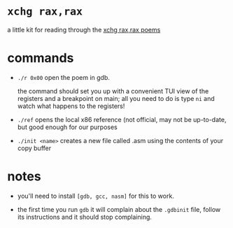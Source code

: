 # `xchg rax,rax`

a little kit for reading through the
[xchg rax,rax poems](https://www.xorpd.net/pages/xchg_rax/snip_00.html)

# commands

- `./r 0x00`
  open the poem in gdb.

  the command should set you up with a convenient TUI view of the registers and
  a breakpoint on main; all you need to do is type `ni` and watch what happens
  to the registers!

- `./ref`
  opens the local x86 reference (not official, may not be up-to-date, but
  good enough for our purposes

- `./init <name>`
  creates a new file called <name>.asm using the contents of your copy buffer

# notes

- you'll need to install `[gdb, gcc, nasm]` for this to work.

- the first time you run  `gdb` it will complain about the `.gdbinit` file,
  follow its instructions and it should stop complaining.
